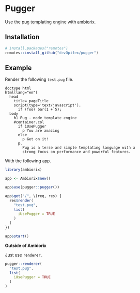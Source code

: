 # Pugger

Use the [pug](https://github.com/pugjs/pug)
templating engine with [ambiorix](https://ambiorix.dev).

## Installation

``` r
# install.packages("remotes")
remotes::install_github("devOpifex/pugger")
```

## Example

Render the following `test.pug` file.

```pug
doctype html
html(lang="en")
  head
    title= pageTitle
    script(type='text/javascript').
      if (foo) bar(1 + 5);
  body
    h1 Pug - node template engine
    #container.col
      if iUsePugger
        p You are amazing
      else
        p Get on it!
      p.
        Pug is a terse and simple templating language with a
        strong focus on performance and powerful features.
```

With the following app.

``` r
library(ambiorix)

app <- Ambiorix$new()

app$use(pugger::pugger())

app$get("/", \(req, res) {
  res$render(
    "test.pug",
    list(
      iUsePugger = TRUE
    )
  )
})

app$start()
```

__Outside of Ambiorix__

Just use `renderer`.

```r
pugger::renderer(
  "test.pug",
  list(
    iUsePugger = TRUE
  )
)
```
